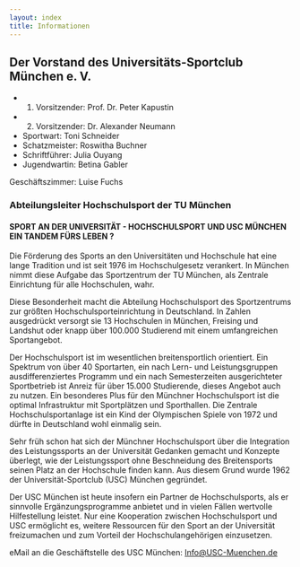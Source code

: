 ```yaml
---
layout: index
title: Informationen
---
```

## Der Vorstand des Universitäts-Sportclub München e. V.
 
* 1. Vorsitzender:	Prof. Dr. Peter Kapustin
* 2. Vorsitzender:	Dr. Alexander Neumann
* Sportwart:	Toni Schneider
* Schatzmeister:	Roswitha Buchner
* Schriftführer:	Julia Ouyang
* Jugendwartin:	Betina Gabler

Geschäftszimmer: Luise Fuchs

### Abteilungsleiter Hochschulsport der TU München

#### SPORT AN DER UNIVERSITÄT - HOCHSCHULSPORT UND USC MÜNCHEN EIN TANDEM FÜRS LEBEN ?

Die Förderung des Sports an den Universitäten und Hochschule hat eine lange Tradition und ist seit 1976 im Hochschulgesetz verankert. In München nimmt diese Aufgabe das Sportzentrum der TU München, als Zentrale Einrichtung für alle Hochschulen, wahr.

Diese Besonderheit macht die Abteilung Hochschulsport des Sportzentrums zur größten Hochschulsporteinrichtung in Deutschland. In Zahlen ausgedrückt versorgt sie 13 Hochschulen in München, Freising und Landshut oder knapp über 100.000 Studierend mit einem umfangreichen Sportangebot.

Der Hochschulsport ist im wesentlichen breitensportlich orientiert. Ein Spektrum von über 40 Sportarten, ein nach Lern- und Leistungsgruppen ausdifferenziertes Programm und ein nach Semesterzeiten ausgerichteter Sportbetrieb ist Anreiz für über 15.000 Studierende, dieses Angebot auch zu nutzen. Ein besonderes Plus für den Münchner Hochschulsport ist die optimal Infrastruktur mit Sportplätzen und Sporthallen. Die Zentrale Hochschulsportanlage ist ein Kind der Olympischen Spiele von 1972 und dürfte in Deutschland wohl einmalig sein.

Sehr früh schon hat sich der Münchner Hochschulsport über die Integration des Leistungssports an der Universität Gedanken gemacht und Konzepte überlegt, wie der Leistungssport ohne Beschneidung des Breitensports seinen Platz an der Hochschule finden kann. Aus diesem Grund wurde 1962 der Universität-Sportclub (USC) München gegründet.

Der USC München ist heute insofern ein Partner de Hochschulsports, als er sinnvolle Ergänzungsprogramme anbietet und in vielen Fällen wertvolle Hilfestellung leistet. Nur eine Kooperation zwischen Hochschulsport und USC ermöglicht es, weitere Ressourcen für den Sport an der Universität freizumachen und zum Vorteil der Hochschulangehörigen einzusetzen.




eMail an die Geschäftstelle des USC München: Info@USC-Muenchen.de


